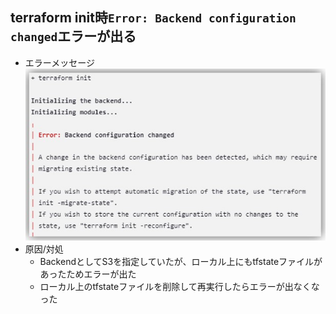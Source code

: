 ## terraform init時`Error: Backend configuration changed`エラーが出る
- エラーメッセージ
![terraform_init_error](image/terraform_init_error.jpg)
- 原因/対処
  - BackendとしてS3を指定していたが、ローカル上にもtfstateファイルがあったためエラーが出た
  - ローカル上のtfstateファイルを削除して再実行したらエラーが出なくなった